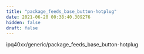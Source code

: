 ```yaml
---
title: "package_feeds_base_button-hotplug"
date: 2021-06-20 00:38:40.309276
hidden: false
draft: false
---
```


ipq40xx/generic/package_feeds_base_button-hotplug

